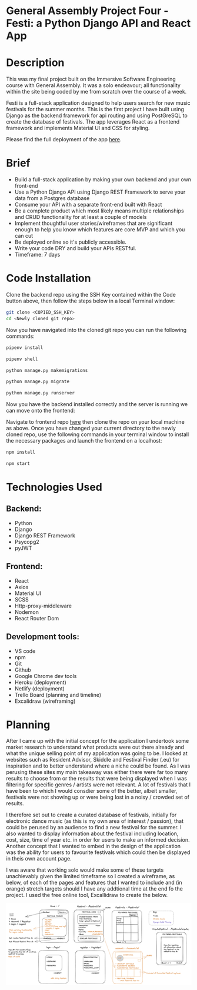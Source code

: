 # General Assembly Project Four - Festi: a Python Django API and React App

# Description
This was my final project built on the Immersive Software Engineering course with General Assembly. It was a solo endeavour; all functionality within the site being coded by me from scratch over the course of a week. 

Festi is a full-stack application designed to help users search for new music festivals for the summer months. This is the first project I have built using Django as the backend framework for api routing and using PostGreSQL to create the database of festivals. The app leverages React as a frontend framework and implements Material UI and CSS for styling. 

Please find the full deployment of the app [here](https://festi-front-end.netlify.app/).

# Brief

- Build a full-stack application by making your own backend and your own front-end
- Use a Python Django API using Django REST Framework to serve your data from a Postgres database
- Consume your API with a separate front-end built with React
- Be a complete product which most likely means multiple relationships and CRUD functionality for at least a couple of models
- Implement thoughtful user stories/wireframes that are significant enough to help you know which features are core MVP and which you can cut
- Be deployed online so it's publicly accessible.
- Write your code DRY and build your APIs RESTful.
- Timeframe: 7 days

# Code Installation

Clone the backend repo using the SSH Key contained within the Code button above, then follow the steps below in a local Terminal window:

```sh
git clone <COPIED_SSH_KEY>
cd <Newly cloned git repo>
```
Now you have navigated into the cloned git repo you can run the following commands:

```sh
pipenv install
```
```sh
pipenv shell
```
```sh
python manage.py makemigrations
```
```sh
python manage.py migrate
```
```sh
python manage.py runserver
```

Now you have the backend installed correctly and the server is running we can move onto the frontend:

Navigate to frontend repo [here](https://github.com/wyndhams/ga-project-4-frontend) then clone the repo on your local machine as above. Once you have changed your current directory to the newly cloned repo, use the following commands in your terminal window to install the necessary packages and launch the frontend on a localhost:

```sh
npm install
```
```sh
npm start
```

# Technologies Used
## Backend:
- Python
- Django
- Django REST Framework
- Psycopg2
- pyJWT

## Frontend:
- React
- Axios
- Material UI
- SCSS
- Http-proxy-middleware
- Nodemon
- React Router Dom

## Development tools:
- VS code
- npm
- Git
- Github
- Google Chrome dev tools
- Heroku (deployment)
- Netlify (deployment)
- Trello Board (planning and timeline)
- Excalidraw (wireframing)

# Planning

After I came up with the initial concept for the application I undertook some market research to understand what products were out there already and what the unique selling point of my application was going to be. I looked at websites such as Resident Advisor, Skiddle and Festival Finder (.eu) for inspiration and to better understand where a niche could be found. As I was perusing these sites my main takeaway was either there were far too many results to choose from or the results that were being displayed when I was filtering for specific genres / artists were not relevant. A lot of festivals that I have been to which I would consdier some of the better, albeit smaller, festivals were not showing up or were being lost in a noisy / crowded set of results. 

I therefore set out to create a curated database of festivals, initially for electronic dance music (as this is my own area of interest / passion), that could be perused by an audience to find a new festival for the summer. I also wanted to display information about the festival including location, cost, size, time of year etc. in order for users to make an informed decision. Another concept that I wanted to embed in the design of the application was the ability for users to favourite festivals which could then be displayed in theis own account page. 

I was aware that working solo would make some of these targets unachievably given the limited timeframe so I created a wireframe, as below, of each of the pages and features that I wanted to include and (in orange) stretch targets should I have any addtional time at the end fo the project. I used the free online tool, Excallidraw to create the below.

<img src="./README_images/excalidraw-wireframe.png">

